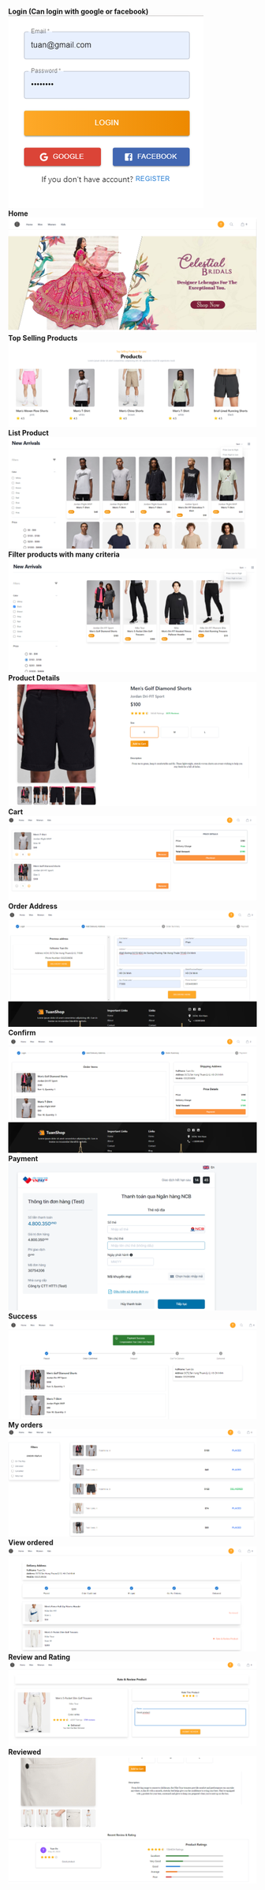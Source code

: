 <b>Login (Can login with google or facebook)</b>
<br>
<img src="result/0.png"/>
<br>
<b>Home</b>
<img src="result/1.png"/>
<br>
<b>Top Selling Products</b>
<img src="result/2.png"/>
<br>
<b>List Product</b>
<img src="result/3.png"/>
<br>
<b>Filter products with many criteria</b>
<img src="result/4.png"/>
<br>
<b>Product Details</b>
<img src="result/5.png"/>
<br>
<b>Cart</b>
<img src="result/6.png"/>
<br>
<b>Order Address</b>
<img src="result/7.png"/>
<br>
<b>Confirm</b>
<img src="result/8.png"/>
<br>
<b>Payment</b>
<img src="result/9.png"/>
<br>
<b>Success</b>
<img src="result/10.png"/>
<br>
<b>My orders</b>
<img src="result/11.png"/>
<br>
<b>View ordered</b>
<img src="result/12.png"/>
<br>
<b>Review and Rating</b>
<img src="result/13.png"/>
<br>
<b>Reviewed</b>
<img src="result/14.png"/>
<br>